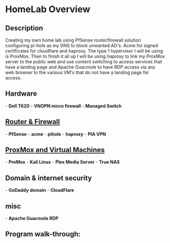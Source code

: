 <h1>HomeLab Overview</h1>

<h2>Description</h2>
Creating my own home lab using PfSense router/firewall solution configuring pi-hole as my DNS to block unwanted AD's. Acme for signed certificates for cloudflare and haproxy. The type 1 hypervisor I will be using is ProxMox. Then to finish it all up I will be using haproxy to link my ProxMox server to the public web and use content switching to access services that have a landing page and Apache Guacmole to have RDP access via any web browser to the various VM's that do not have a landing page for access.
<br />


<h2>Hardware</h2>
- <b>Dell T620</b>
- <b>VNOPN micro firewall</b>
- <b>Managed Switch</b>

<h2><a href="https://github.com/joshkoo1988/PfSense-firewall">Router & Firewall </a> </h2>
- <b>PfSense</b>
- <b>acme</b>
- <b>pihole</b>
- <b>haproxy</b>
- <b>PIA VPN</b>

<h2><a href="https://github.com/joshkoo1988/ProxMox/">ProxMox and Virtual Machines </a> </h2>
- <b>ProMox</b>
- <b>Kali Linux</b>
- <b>Plex Media Server</b>
- <b>True NAS</b>

<h2>Domain & internet security</h2>
- <b>GoDaddy domain</b>
- <b>CloudFlare</b>

<h2>misc</h2>
- <b>Apache Guacmole RDP</b>


<h2>Program walk-through:</h2>


